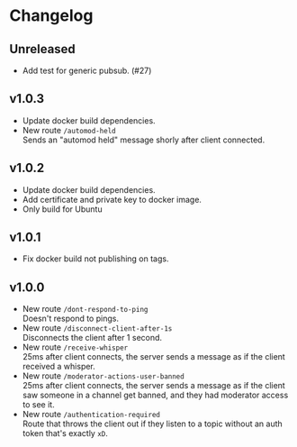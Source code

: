 # Changelog

## Unreleased

 - Add test for generic pubsub. (#27)

## v1.0.3

 - Update docker build dependencies.
 - New route `/automod-held`  
   Sends an "automod held" message shorly after client connected.

## v1.0.2

 - Update docker build dependencies.
 - Add certificate and private key to docker image.
 - Only build for Ubuntu

## v1.0.1

 - Fix docker build not publishing on tags.

## v1.0.0
 - New route `/dont-respond-to-ping`  
   Doesn't respond to pings.
 - New route `/disconnect-client-after-1s`  
   Disconnects the client after 1 second.
 - New route `/receive-whisper`  
   25ms after client connects, the server sends a message as if the client received a whisper.
 - New route `/moderator-actions-user-banned`  
   25ms after client connects, the server sends a message as if the client saw someone in a channel get banned, and they had moderator access to see it.
 - New route `/authentication-required`  
   Route that throws the client out if they listen to a topic without an auth token that's exactly `xD`.
